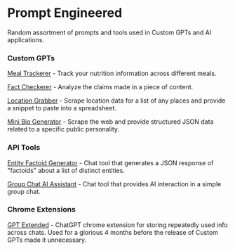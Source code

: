 # Prompt Engineered

Random assortment of prompts and tools used in Custom GPTs and AI applications.

### Custom GPTs

[Meal Trackerer](./custom_gpts/meal_trackerer) - Track your nutrition information across different meals.

[Fact Checkerer](./custom_gpts/fact_checkerer) - Analyze the claims made in a piece of content.

[Location Grabber](./custom_gpts/location_grabber) - Scrape location data for a list of any places and provide a snippet to paste into a spreadsheet.

[Mini Bio Generator](./custom_gpts/mini_bio_generator) - Scrape the web and provide structured JSON data related to a specific public personality.

### API Tools

[Entity Factoid Generator](./api_tools/entity_factoid_generator/) - Chat tool that generates a JSON response of "factoids" about a list of distinct entities.

[Group Chat AI Assistant](./api_tools/groupchat_ai_assistant) - Chat tool that provides AI interaction in a simple group chat.

### Chrome Extensions

[GPT Extended](https://gptextended.codethings.net/) - ChatGPT chrome extension for storing repeatedly used info across chats. Used for a glorious 4 months before the release of Custom GPTs made it unnecessary.
